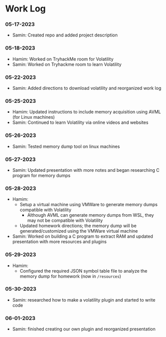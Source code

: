 # Work Log

### 05-17-2023
- Samin: Created repo and added project description

### 05-18-2023
- Hamim: Worked on TryhackMe room for Volatility
- Samin: Worked on Tryhackme room to learn Volatility

### 05-22-2023 
- Samin: Added directions to download volatility and reorganized work log

### 05-25-2023
- Hamim: Updated instructions to include memory acquisition using AVML (for Linux machines)
- Samin: Continued to learn Volatility via online videos and websites

### 05-26-2023
- Samin: Tested memory dump tool on linux machines

### 05-27-2023
- Samin: Updated presentation with more notes and began researching C program for memory dumps

### 05-28-2023
- Hamim: 
	- Setup a virtual machine using VMWare to generate memory dumps compatible with Volatility
		- Although AVML can generate memory dumps from WSL, they may not be compatible with Volatility
	- Updated homework directions; the memory dump will be generated/customized using the VMWare virtual machine
- Samin: Worked on building a C program to extract RAM and updated presentation with more resources and plugins

### 05-29-2023
- Hamim:
	- Configured the required JSON symbol table file to analyze the memory dump for homework (now in `/resources`)

### 05-30-2023
- Samin: researched how to make a volatility plugin and started to write code

### 06-01-2023
- Samin: finished creating our own plugin and reorganized presentation
